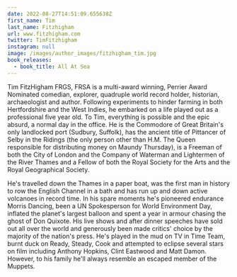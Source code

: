 ```yaml
---
date: 2022-08-27T14:51:09.655638Z
first_name: Tim
last_name: Fitzhigham
url: www.fitzhigham.com
twitter: TimFitzhigham
instagram: null
image: /images/author_images/fitzhigham_tim.jpg
book_releases:
  - book_title: All At Sea
---
```

Tim FitzHigham FRGS, FRSA is a multi-award winning, Perrier Award Nominated comedian, explorer, quadruple world record holder, historian, archaeologist and author. Following experiments to hinder farming in both Hertfordshire and the West Indies, he embarked on a life played out as a professional five year old. To Tim, everything is possible and the epic absurd, a normal day in the office. He is the Commodore of Great Britain's only landlocked port (Sudbury, Suffolk), has the ancient title of Pittancer of Selby in the Ridings (the only person other than H.M. The Queen responsible for distributing money on Maundy Thursday), is a Freeman of both the City of London and the Company of Waterman and Lightermen of the River Thames and a Fellow of both the Royal Society for the Arts and the Royal Geographical Society.

He's travelled down the Thames in a paper boat, was the first man in history to row the English Channel in a bath and has run up and down active volcanoes in record time. In his spare moments he's pioneered endurance Morris Dancing, been a UN Spokesperson for World Environment Day, inflated the planet's largest balloon and spent a year in armour chasing the ghost of Don Quixote. His live shows and after dinner speeches have sold out all over the world and generously been made critics' choice by the majority of the nation's press. He's played in the mud on TV in Time Team, burnt duck on Ready, Steady, Cook and attempted to eclipse several stars on film including Anthony Hopkins, Clint Eastwood and Matt Damon. However, to his family he'll always resemble an escaped member of the Muppets.